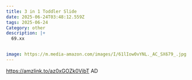 ```yaml
---
title: 3 in 1 Toddler Slide
date: 2025-06-24T03:48:12.559Z
tags: 2025-06-24
Category: other
description: |+
  69.xx


image: https://m.media-amazon.com/images/I/61lIow0vYNL._AC_SX679_.jpg
---
```

https://amzlink.to/az0xGOZk0VibT      AD